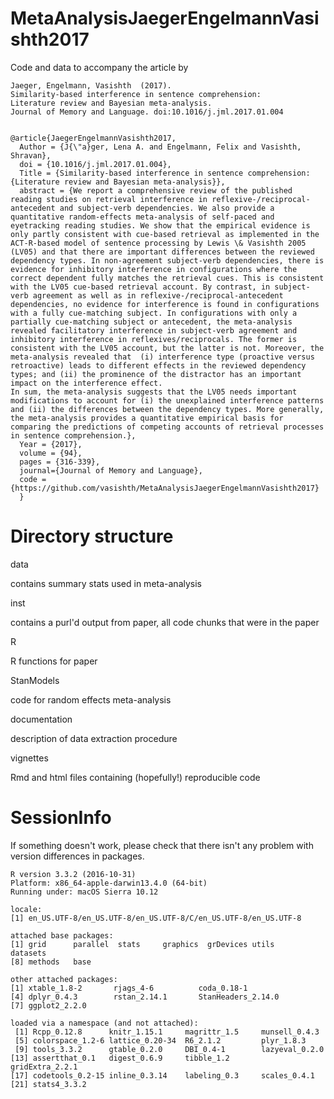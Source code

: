 # MetaAnalysisJaegerEngelmannVasishth2017
Code and data to accompany the article by 


    Jaeger, Engelmann, Vasishth  (2017). 
	Similarity-based interference in sentence comprehension: 
	Literature review and Bayesian meta-analysis. 
	Journal of Memory and Language. doi:10.1016/j.jml.2017.01.004


	@article{JaegerEngelmannVasishth2017,
	  Author = {J{\"a}ger, Lena A. and Engelmann, Felix and Vasishth, Shravan},
	  doi = {10.1016/j.jml.2017.01.004},
	  Title = {Similarity-based interference in sentence comprehension: {Literature review and Bayesian meta-analysis}},
	  abstract = {We report a comprehensive review of the published reading studies on retrieval interference in reflexive-/reciprocal-antecedent and subject-verb dependencies. We also provide a quantitative random-effects meta-analysis of self-paced and eyetracking reading studies. We show that the empirical evidence is only partly consistent with cue-based retrieval as implemented in the ACT-R-based model of sentence processing by Lewis \& Vasishth 2005 (LV05) and that there are important differences between the reviewed dependency types. In non-agreement subject-verb dependencies, there is evidence for inhibitory interference in configurations where the correct dependent fully matches the retrieval cues. This is consistent with the LV05 cue-based retrieval account. By contrast, in subject-verb agreement as well as in reflexive-/reciprocal-antecedent dependencies, no evidence for interference is found in configurations with a fully cue-matching subject. In configurations with only a partially cue-matching subject or antecedent, the meta-analysis revealed facilitatory interference in subject-verb agreement and inhibitory interference in reflexives/reciprocals. The former is consistent with the LV05 account, but the latter is not. Moreover, the meta-analysis revealed that  (i) interference type (proactive versus retroactive) leads to different effects in the reviewed dependency types; and (ii) the prominence of the distractor has an important impact on the interference effect. 
	In sum, the meta-analysis suggests that the LV05 needs important modifications to account for (i) the unexplained interference patterns and (ii) the differences between the dependency types. More generally, the meta-analysis provides a quantitative empirical basis for comparing the predictions of competing accounts of retrieval processes in sentence comprehension.},
	  Year = {2017},
	  volume = {94},
	  pages = {316-339},
	  journal={Journal of Memory and Language},
	  code = {https://github.com/vasishth/MetaAnalysisJaegerEngelmannVasishth2017}
	  }


# Directory structure 

  data

  contains summary stats used in meta-analysis 

  inst
  
  contains a purl'd output from paper, all code chunks that were in the paper
 
 R 
 
 R functions for paper				

 StanModels
 
 code for random effects meta-analysis
	
 documentation
 
 description of data extraction procedure

 vignettes
 
 Rmd and html files containing (hopefully!) reproducible code


# SessionInfo

If something doesn't work, please check that there isn't any problem with version differences in packages. 


	R version 3.3.2 (2016-10-31)
	Platform: x86_64-apple-darwin13.4.0 (64-bit)
	Running under: macOS Sierra 10.12

	locale:
	[1] en_US.UTF-8/en_US.UTF-8/en_US.UTF-8/C/en_US.UTF-8/en_US.UTF-8

	attached base packages:
	[1] grid      parallel  stats     graphics  grDevices utils     datasets 
	[8] methods   base     

	other attached packages:
	[1] xtable_1.8-2       rjags_4-6          coda_0.18-1       
	[4] dplyr_0.4.3        rstan_2.14.1       StanHeaders_2.14.0
	[7] ggplot2_2.2.0     

	loaded via a namespace (and not attached):
	 [1] Rcpp_0.12.8      knitr_1.15.1     magrittr_1.5     munsell_0.4.3   
	 [5] colorspace_1.2-6 lattice_0.20-34  R6_2.1.2         plyr_1.8.3      
	 [9] tools_3.3.2      gtable_0.2.0     DBI_0.4-1        lazyeval_0.2.0  	
	[13] assertthat_0.1   digest_0.6.9     tibble_1.2       gridExtra_2.2.1 
	[17] codetools_0.2-15 inline_0.3.14    labeling_0.3     scales_0.4.1    
	[21] stats4_3.3.2 